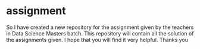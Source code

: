 # assignment
So I have created a new repository for the assignment given by the teachers in Data Science Masters batch.
This repository will contain all the solution of the assignments given.
I hope that you will find it very helpful.
Thanks you
